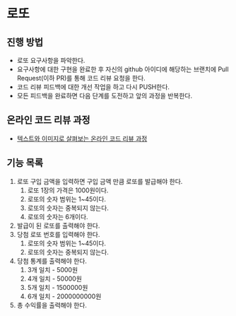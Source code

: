 # 로또

## 진행 방법

* 로또 요구사항을 파악한다.
* 요구사항에 대한 구현을 완료한 후 자신의 github 아이디에 해당하는 브랜치에 Pull Request(이하 PR)를 통해 코드 리뷰 요청을 한다.
* 코드 리뷰 피드백에 대한 개선 작업을 하고 다시 PUSH한다.
* 모든 피드백을 완료하면 다음 단계를 도전하고 앞의 과정을 반복한다.

## 온라인 코드 리뷰 과정

* [텍스트와 이미지로 살펴보는 온라인 코드 리뷰 과정](https://github.com/next-step/nextstep-docs/tree/master/codereview)

## 기능 목록

1. 로또 구입 금액을 입력하면 구입 금액 만큼 로또를 발급해야 한다.
    1. 로또 1장의 가격은 1000원이다.
    2. 로또의 숫자 범위는 1~45이다.
    3. 로또의 숫자는 중복되지 않는다.
    4. 로또의 숫자는 6개이다.
2. 발급이 된 로또를 출력해야 한다.
3. 당첨 로또 번호를 입력해야 한다.
    1. 로또의 숫자 범위는 1~45이다.
    2. 로또의 숫자는 중복되지 않는다.
4. 당첨 통계를 출력해야 한다.
    1. 3개 일치 - 5000원
    2. 4개 일치 - 50000원
    3. 5개 일치 - 1500000원
    4. 6개 일치 - 2000000000원
5. 총 수익률을 출력해야 한다.
